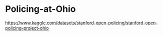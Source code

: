 # Policing-at-Ohio
https://www.kaggle.com/datasets/stanford-open-policing/stanford-open-policing-project-ohio 
